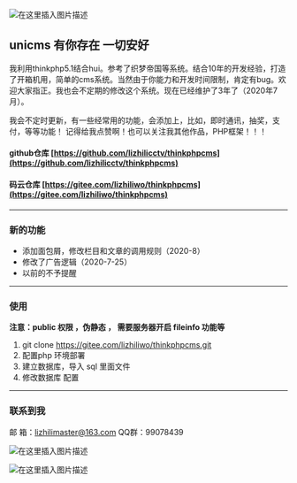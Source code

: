 ![在这里插入图片描述](https://img-blog.csdnimg.cn/20200725085355926.png?x-oss-process=image/watermark,type_ZmFuZ3poZW5naGVpdGk,shadow_10,text_aHR0cHM6Ly9ibG9nLmNzZG4ubmV0L3dlaXhpbl80MjI0OTU2NQ==,size_16,color_FFFFFF,t_70#pic_center )
## unicms 有你存在 一切安好

我利用thinkphp5.1结合hui。参考了织梦帝国等系统。结合10年的开发经验，打造了开箱机用，简单的cms系统。当然由于你能力和开发时间限制，肯定有bug。欢迎大家指正。我也会不定期的修改这个系统。现在已经维护了3年了（2020年7月）。

我会不定时更新，有一些经常用的功能，会添加上，比如，即时通讯，抽奖，支付，等等功能！
记得给我点赞啊！也可以关注我其他作品，PHP框架！！！
#### github仓库 [https://github.com/lizhilicctv/thinkphpcms](https://github.com/lizhilicctv/thinkphpcms) 
#### 码云仓库  [https://gitee.com/lizhiliwo/thinkphpcms](https://gitee.com/lizhiliwo/thinkphpcms)
---
### 新的功能
 + 添加面包屑，修改栏目和文章的调用规则（2020-8）
 + 修改了广告逻辑（2020-7-25）
 + 以前的不予提醒

---
### 使用
**注意：public 权限 ，伪静态 ， 需要服务器开启 fileinfo 功能等**
 1. git clone https://gitee.com/lizhiliwo/thinkphpcms.git
 2. 配置php 环境部署
 3. 建立数据库，导入 sql 里面文件
 4. 修改数据库 配置

---
### 联系到我
邮  箱：lizhilimaster@163.com
QQ群：99078439

![在这里插入图片描述](https://img-blog.csdnimg.cn/20200725090856218.png?x-oss-process=image/watermark,type_ZmFuZ3poZW5naGVpdGk,shadow_10,text_aHR0cHM6Ly9ibG9nLmNzZG4ubmV0L3dlaXhpbl80MjI0OTU2NQ==,size_16,color_FFFFFF,t_70#pic=200x200)

![在这里插入图片描述](https://img-blog.csdnimg.cn/20200725090943675.jpg#pic=200x200)
